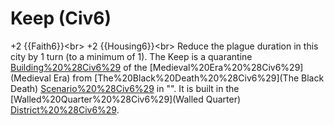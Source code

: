 # Keep (Civ6)

+2 {{Faith6}}&lt;br&gt;
+2 {{Housing6}}&lt;br&gt;
Reduce the plague duration in this city by 1 turn (to a minimum of 1).
The Keep is a quarantine [Building%20%28Civ6%29](building) of the [Medieval%20Era%20%28Civ6%29](Medieval Era) from [The%20Black%20Death%20%28Civ6%29](The Black Death) [Scenario%20%28Civ6%29](scenario) in "". It is built in the [Walled%20Quarter%20%28Civ6%29](Walled Quarter) [District%20%28Civ6%29](district).